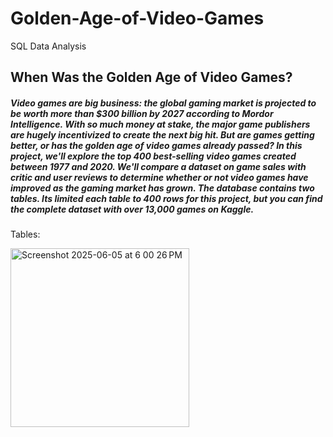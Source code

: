 # Golden-Age-of-Video-Games
SQL Data Analysis

## When Was the Golden Age of Video Games?
##### Video games are big business: the global gaming market is projected to be worth more than $300 billion by 2027 according to Mordor Intelligence. With so much money at stake, the major game publishers are hugely incentivized to create the next big hit. But are games getting better, or has the golden age of video games already passed? In this project, we'll explore the top 400 best-selling video games created between 1977 and 2020. We'll compare a dataset on game sales with critic and user reviews to determine whether or not video games have improved as the gaming market has grown. The database contains two tables. Its limited each table to 400 rows for this project, but you can find the complete dataset with over 13,000 games on Kaggle.

Tables:

<img width="286" alt="Screenshot 2025-06-05 at 6 00 26 PM" src="https://github.com/user-attachments/assets/30a9eaf3-d720-4a7a-91df-440e832f2c20" />



